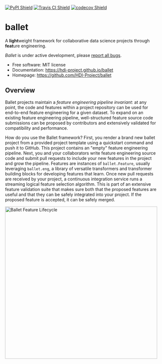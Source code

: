 [![PyPI Shield](https://img.shields.io/pypi/v/ballet.svg)](https://pypi.org/project/ballet)
[![Travis CI Shield](https://travis-ci.com/HDI-Project/ballet.svg?branch=master)](https://travis-ci.com/HDI-Project/ballet)
[![codecov Shield](https://codecov.io/gh/HDI-Project/ballet/branch/master/graph/badge.svg)](https://codecov.io/gh/HDI-Project/ballet)


# ballet

A **light**weight framework for collaborative data science projects through **feat**ure
engineering.

*Ballet* is under active development, please [report all
bugs](https://hdi-project.github.io/ballet/contributing.html#report-bugs).

- Free software: MIT license
- Documentation: https://hdi-project.github.io/ballet
- Homepage: https://github.com/HDI-Project/ballet

## Overview

Ballet projects maintain a *feature engineering pipeline invariant*: at any point, the code
and features within a project repository can be used for end-to-end feature engineering for
a given dataset. To expand on an existing feature engineering pipeline, well-structured
feature source code submissions can be proposed by contributors and extensively validated
for compatibility and performance.

How do you use the Ballet framework? First, you render a brand new ballet project from a
provided project template using a quickstart command and push it to GitHub. This project
contains an "empty" feature engineering pipeline. Next, you and your collaborators write
feature engineering source code and submit pull requests to include your new features in the
project and grow the pipeline. Features are instances of `ballet.Feature`, usually
leveraging `ballet.eng`, a library of versatile transformers and transformer building blocks
for developing features that learn. Once new pull requests are received by your project, a
continuous integration service runs a streaming logical feature selection algorithm. This is
part of an extensive feature validation suite that makes sure both that the proposed
features are useful and that they can be safely integrated into your project. If the
proposed feature is accepted, it can be safely merged.

<img src="./docs/_static/feature_lifecycle.png" alt="Ballet Feature Lifecycle" width="500" />
